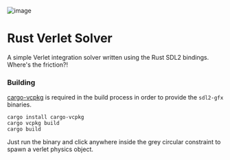 ![image](https://us-east-1.tixte.net/uploads/cdn.mrsandywilly.com/vL6Ajq6b7T.gif)
# Rust Verlet Solver
A simple Verlet integration solver written using the Rust SDL2 bindings.
Where's the friction?!

### Building
[cargo-vcpkg](https://github.com/mcgoo/cargo-vcpkg) is required in the build process in order to provide the `sdl2-gfx` binaries.
```
cargo install cargo-vcpkg
cargo vcpkg build
cargo build
```

Just run the binary and click anywhere inside the grey circular constraint to spawn a verlet physics object.
